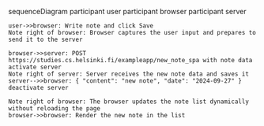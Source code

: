 sequenceDiagram
participant user
participant browser
participant server

    user->>browser: Write note and click Save
    Note right of browser: Browser captures the user input and prepares to send it to the server

    browser->>server: POST https://studies.cs.helsinki.fi/exampleapp/new_note_spa with note data
    activate server
    Note right of server: Server receives the new note data and saves it
    server-->>browser: { "content": "new note", "date": "2024-09-27" }
    deactivate server

    Note right of browser: The browser updates the note list dynamically without reloading the page
    browser->>browser: Render the new note in the list
